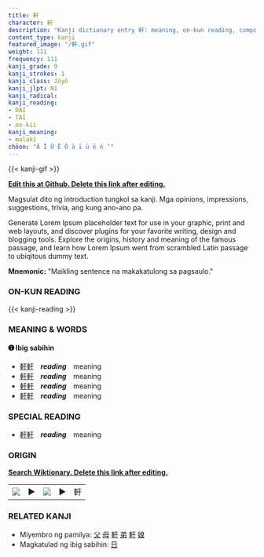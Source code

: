 ```yaml
---
title: 軒
character: 軒
description: "Kanji dictionary entry 軒: meaning, on-kun reading, compounds, origin, related kanji"
content_type: kanji
featured_image: "/軒.gif"
weight: 111
frequency: 111
kanji_grade: 9
kanji_strokes: 1
kanji_class: Jōyō
kanji_jlpt: N1
kanji_radical: 
kanji_reading: 
- DAI
- TAI
- oo-kii
kanji_meaning:
- malaki
chōon: "Ā Ī Ū Ē Ō ā ī ū ē ō ’"
---
```

[//]: # (Don't edit the line below. Kanji animated GIF code is automatically generated.)
{{< kanji-gif >}}

[//]: # (Edit below this line.)

**[Edit this at Github. Delete this link after editing.](https://github.com/tim0g/tim/tree/main/content/kanji/軒/index.md)**

Magsulat dito ng introduction tungkol sa kanji. Mga opinions, impressions, suggestions, trivia, ang kung ano-ano pa.

Generate Lorem Ipsum placeholder text for use in your graphic, print and web layouts, and discover plugins for your favorite writing, design and blogging tools. Explore the origins, history and meaning of the famous passage, and learn how Lorem Ipsum went from scrambled Latin passage to ubiqitous dummy text.
 
**Mnemonic:** "Maikling sentence na makakatulong sa pagsaulo."

### ON-KUN READING

[//]: # (Don't edit the line below. ON-KUN READING code is automatically generated.)
{{< kanji-reading >}}

### MEANING & WORDS

#### ➊ **Ibig sabihin**
  - [軒](../軒)[軒](../軒)　***reading***　meaning
  - [軒](../軒)[軒](../軒)　***reading***　meaning
  - [軒](../軒)[軒](../軒)　***reading***　meaning
  - [軒](../軒)[軒](../軒)　***reading***　meaning

### SPECIAL READING
  - [軒](../軒)[軒](../軒)　***reading***　meaning

### ORIGIN

**[Search Wiktionary. Delete this link after editing.](https://wiktionary.org/wiki/軒)**
<table class="kanji-table"><tr><td>
<img src="60px-軒-bronze.svg.png">
</td><td>▶</td><td>
<img src="60px-軒-oracle.svg.png">
</td><td>▶</td>
<td class="kanji-origin">軒</td>
</tr></table>

### RELATED KANJI
- Miyembro ng pamilya: [父](../父) [母](../母) [軒](../軒) [弟](../弟) [軒](../軒) [娘](../娘)
- Magkatulad ng ibig sabihin: [日](../日)
